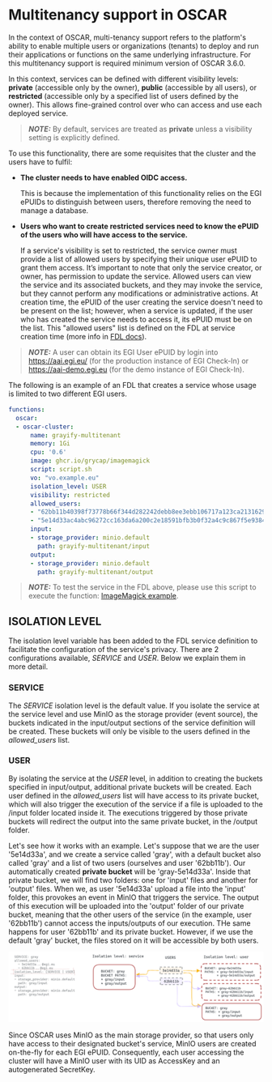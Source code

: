 # Multitenancy support in OSCAR

In the context of OSCAR, multi-tenancy support refers to the platform's ability to enable multiple users or organizations (tenants) to deploy and run their applications or functions on the same underlying infrastructure. For this multitenancy support is required minimum version of OSCAR 3.6.0. 

In this context, services can be defined with different visibility levels: **private** (accessible only by the owner), **public** (accessible by all users), or **restricted** (accessible only by a specified list of users defined by the owner). This allows fine-grained control over who can access and use each deployed service.

> **_NOTE:_** By default, services are treated as **private** unless a visibility setting is explicitly defined.
> 
To use this functionality, there are some requisites that the cluster and the users have to fulfil:

- **The cluster needs to have enabled OIDC access.**

	This is because the implementation of this functionality relies on the EGI ePUIDs to distinguish between users, therefore removing the need to manage a database.  

- **Users who want to create restricted services need to know the ePUID of the users who will have access to the service.**
	
	If a service's visibility is set to restricted, the service owner must provide a list of allowed users by specifying their unique user ePUID to grant them access. It’s important to note that only the service creator, or owner, has permission to update the service. Allowed users can view the service and its associated buckets, and they may invoke the service, but they cannot perform any modifications or administrative actions. At creation time, the ePUID of the user creating the service doesn't need to be present on the list; however, when a service is updated, if the user who has created the service needs to access it, its ePUID must be on the list. This "allowed users" list is defined on the FDL at service creation time (more info in [FDL docs](fdl.md)).

> **_NOTE:_** A user can obtain its EGI User ePUID by login into https://aai.egi.eu/ (for the production instance of EGI Check-In) or https://aai-demo.egi.eu (for the demo instance of EGI Check-In). 


The following is an example of an FDL that creates a service whose usage is limited to two different EGI users.


``` yaml
functions:
  oscar:
  - oscar-cluster:
      name: grayify-multitenant
      memory: 1Gi
      cpu: '0.6'
      image: ghcr.io/grycap/imagemagick
      script: script.sh
      vo: "vo.example.eu"
      isolation_level: USER
      visibility: restricted
      allowed_users: 
      - "62bb11b40398f73778b66f344d282242debb8ee3ebb106717a123ca213162926@egi.eu"
      - "5e14d33ac4abc96272cc163da6a200c2e18591bfb3b0f32a4c9c867f5e938463@egi.eu"
      input:
      - storage_provider: minio.default
        path: grayify-multitenant/input
      output:
      - storage_provider: minio.default
        path: grayify-multitenant/output
```

> **_NOTE:_** To test the service in the FDL above, please use this script to execute the function: [ImageMagick example](https://github.com/grycap/oscar/blob/master/examples/imagemagick/script.sh).

## ISOLATION LEVEL

The isolation level variable has been added to the FDL service definition to facilitate the configuration of the service's privacy. There are 2 configurations available, *SERVICE* and *USER*. Below we explain them in more detail.


### SERVICE

The *SERVICE* isolation level is the default value. If you isolate the service at the service level and use MinIO as the storage provider (event source), the buckets indicated in the input/output sections of the service definition will be created. These buckets will only be visible to the users defined in the *allowed_users* list.


### USER

By isolating the service at the *USER* level, in addition to creating the buckets specified in input/output, additional private buckets will be created. Each user defined in the *allowed_users* list will have access to its private bucket, which will also trigger the execution of the service if a file is uploaded to the /input folder located inside it. The executions triggered by those private buckets will redirect the output into the same private bucket, in the /output folder. 

Let's see how it works with an example. Let's suppose that we are the user '5e14d33a', and we create a service called 'gray', with a default bucket also called 'gray' and a list of two users (ourselves and user '62bb11b'). Our automatically created **private bucket** will be 'gray-5e14d33a'. Inside that private bucket, we will find two folders: one for 'input' files and another for 'output' files. When we, as user '5e14d33a' upload a file into the 'input' folder, this provokes an event in MinIO that triggers the service. The output of this execution will be uploaded into the 'output' folder of our private bucket, meaning that the other users of the service (in the example, user '62bb11b') cannot access the inputs/outputs of our execution. THe same happens for user '62bb11b' and its private bucket. However, if we use the default 'gray' bucket, the files stored on it will be accessible by both users.

![multitenancy-diagram](images/multitenancy.png)

Since OSCAR uses MinIO as the main storage provider, so that users only have access to their designated bucket's service, MinIO users are created on-the-fly for each EGI ePUID. Consequently, each user accessing the cluster will have a MinIO user with its UID as AccessKey and an autogenerated SecretKey.
